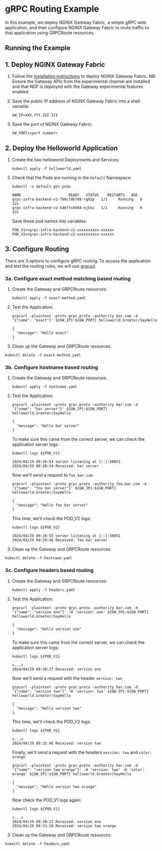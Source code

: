 # gRPC Routing Example

In this example, we deploy NGINX Gateway Fabric, a simple gRPC web application, and then configure NGINX Gateway Fabric
to route traffic to that application using GRPCRoute resources.

## Running the Example

## 1. Deploy NGINX Gateway Fabric

1. Follow the [installation instructions](https://docs.nginx.com/nginx-gateway-fabric/installation/) to deploy NGINX Gateway Fabric.
   NB: Ensure the Gateway APIs from the experimental channel are installed and that NGF is deployed with the Gateway experimental features enabled.

1. Save the public IP address of NGINX Gateway Fabric into a shell variable:

   ```text
   GW_IP=XXX.YYY.ZZZ.III
   ```

1. Save the port of NGINX Gateway Fabric:

   ```text
   GW_PORT=<port number>
   ```

## 2. Deploy the Helloworld Application

1. Create the two helloworld Deployments and Services:

   ```shell
   kubectl apply -f helloworld.yaml
   ```

1. Check that the Pods are running in the `default` Namespace:

   ```shell
   kubectl -n default get pods
   ```

   ```text
   NAME                      READY   STATUS    RESTARTS   AGE
   grpc-infra-backend-v1-766c7d6788-rg92p   1/1     Running   0          12s
   grpc-infra-backend-v2-546f7c8d48-mjkkx   1/1     Running   0          12s
   ```

   Save these pod names into variables:

   ```text
   POD_V1=<grpc-infra-backend-v1-xxxxxxxxxx-xxxxx>
   POD_V2=<grpc-infra-backend-v2-xxxxxxxxxx-xxxxx>
   ```

## 3. Configure Routing

There are 3 options to configure gRPC routing. To access the application and test the routing rules, we will use [grpcurl](https://github.com/fullstorydev/grpcurl?tab=readme-ov-file#installation).

### 3a. Configure exact method matching based routing

1. Create the Gateway and GRPCRoute resources:

   ```shell
   kubectl apply -f exact-method.yaml
   ```

2. Test the Application:

   ```shell
   grpcurl -plaintext -proto grpc.proto -authority bar.com -d '{"name": "exact"}' ${GW_IP}:${GW_PORT} helloworld.Greeter/SayHello
   ```

   ```text
   {
     "message": "Hello exact"
   }
   ```

3. Clean up the Gateway and GRPCRoute resources:

  ```shell
  kubectl delete -f exact-method.yaml
  ```

### 3b. Configure hostname based routing

1. Create the Gateway and GRPCRoute resources:

   ```shell
   kubectl apply -f hostname.yaml
   ```

2. Test the Application:

   ```shell
   grpcurl -plaintext -proto grpc.proto -authority bar.com -d '{"name": "bar server"}' ${GW_IP}:${GW_PORT} helloworld.Greeter/SayHello
   ```

   ```text
   {
     "message": "Hello bar server"
   }
   ```

   To make sure this came from the correct server, we can check the application server logs:

   ```shell
   kubectl logs ${POD_V1}
   ```

   ```text
   2024/04/29 09:26:54 server listening at [::]:50051
   2024/04/29 09:28:54 Received: bar server
   ```

   Now we'll send a request to `foo.bar.com`

   ```shell
   grpcurl -plaintext -proto grpc.proto -authority foo.bar.com -d '{"name": "foo bar server"}' ${GW_IP}:${GW_PORT} helloworld.Greeter/SayHello
   ```

   ```text
   {
     "message": "Hello foo bar server"
   }
   ```

   This time, we'll check the POD_V2 logs:

   ```shell
   kubectl logs ${POD_V2}
   ```

   ```text
   2024/04/29 09:26:55 server listening at [::]:50051
   2024/04/29 09:29:46 Received: foo bar server
   ```

3. Clean up the Gateway and GRPCRoute resources:

  ```shell
  kubectl delete -f hostname.yaml
  ```

### 3c. Configure headers based routing

1. Create the Gateway and GRPCRoute resources:

   ```shell
   kubectl apply -f headers.yaml
   ```

2. Test the Application:

   ```shell
   grpcurl -plaintext -proto grpc.proto -authority bar.com -d '{"name": "version one"}' -H 'version: one' ${GW_IP}:${GW_PORT} helloworld.Greeter/SayHello
   ```

   ```text
   {
     "message": "Hello version one"
   }
   ```

   To make sure this came from the correct server, we can check the application server logs:

   ```shell
   kubectl logs ${POD_V1}
   ```

   ```text
   <...>
   2024/04/29 09:30:27 Received: version one
   ```

   Now we'll send a request with the header `version: two`

   ```shell
   grpcurl -plaintext -proto grpc.proto -authority bar.com -d '{"name": "version two"}' -H 'version: two' ${GW_IP}:${GW_PORT} helloworld.Greeter/SayHello
   ```

   ```text
   {
     "message": "Hello version two"
   }
   ```

   This time, we'll check the POD_V2 logs:

   ```shell
   kubectl logs ${POD_V2}
   ```

   ```text
   <...>
   2024/04/29 09:32:46 Received: version two
   ```

   Finally, we'll send a request with the headers `version: two` and `color: orange`

   ```shell
   grpcurl -plaintext -proto grpc.proto -authority bar.com -d '{"name": "version two orange"}' -H 'version: two' -H 'color: orange' ${GW_IP}:${GW_PORT} helloworld.Greeter/SayHello
   ```

   ```text
   {
     "message": "Hello version two orange"
   }
   ```

   Now check the POD_V1 logs again:

   ```shell
   kubectl logs ${POD_V1}
   ```

   ```text
   <...>
   2024/04/29 09:30:27 Received: version one
   2024/04/29 09:33:26 Received: version two orange
   ```

3. Clean up the Gateway and GRPCRoute resources:

  ```shell
  kubectl delete -f headers.yaml
  ```
